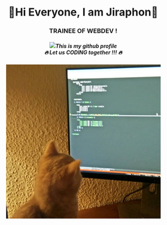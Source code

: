 <div align="center">
<h1>🌟Hi Everyone, I am Jiraphon🌟</h1>
<h3>TRAINEE OF WEBDEV !</h3>
<h5>

<img src="![GitHub-Mark-32px](https://user-images.githubusercontent.com/99804199/199651832-0a98b1aa-2e58-4770-8951-48e081c3f18f.png)" />This is my github profile <br/>
🔥 Let us CODING together !!! 🔥 <br/>
</h5>
<img src="https://github.com/thejiraphxn/thejiraphxn/blob/main/assets/meowmeme.jpeg" />

 </div>
<!---
thejiraphxn/thejiraphxn is a ✨ special ✨ repository because its `README.md` (this file) appears on your GitHub profile.
You can click the Preview link to take a look at your changes.
--->
